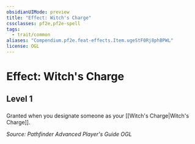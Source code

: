 ```yaml
---
obsidianUIMode: preview
title: "Effect: Witch's Charge"
cssclasses: pf2e,pf2e-spell
tags:
  - trait/common
aliases: "Compendium.pf2e.feat-effects.Item.ugeStF0Rj8phBPWL"
license: OGL
---
```

# Effect: Witch's Charge
## Level 1
### 






Granted when you designate someone as your [[Witch's Charge|Witch's Charge]].

*Source: Pathfinder Advanced Player's Guide*
*OGL*
